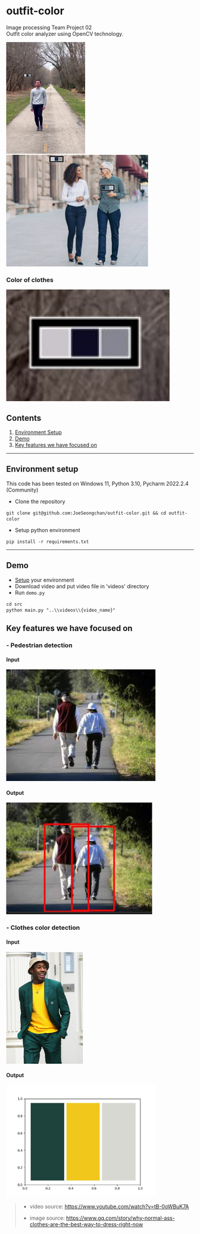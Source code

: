 # outfit-color
Image processing Team Project 02  
Outfit color analyzer using OpenCV technology.  

<img src = "readme_images/output/cdpd-1-person-walking_and_dancing.jpg" height = "300">
<img src = "readme_images/output/cdpd-2-women-walking.png" height = "300">

### Color of clothes
<img src = "readme_images/output/cdpd-zoom-1-person-walking_and_dancing.jpg" height = "300">

## Contents
1. [Environment Setup](#environment-setup)
2. [Demo](#demo)
3. [Key features we have focused on](#key-features-we-have-focused-on)

---
## Environment setup
This code has been tested on Windows 11, Python 3.10, Pycharm 2022.2.4 (Community)

- Clone the repository 
```
git clone git@github.com:JoeSeongchan/outfit-color.git && cd outfit-color
```
- Setup python environment
```
pip install -r requirements.txt
```
---
## Demo
- [Setup](#environment-setup) your environment
- Download video and put video file in 'videos' directory
- Run `demo.py`

```shell
cd src
python main.py "..\\videos\\{video_name}"
```

## Key features we have focused on
### - Pedestrian detection
#### Input  
<img src = "readme_images/input/2-people-walking.jpg" height = "300">

#### Output  
<img src = "readme_images/output/pd-2-people-walking.jpg" height = "300"> 

### - Clothes color detection
#### Input
<img src = "readme_images/input/1-person-wearing_colorful_clothes.jpg" height = "300"> 

#### Output
<img src = "readme_images/output/cd-1-person-wearing_colorful_clothes.jpeg" height = "300"> 

> - video source: https://www.youtube.com/watch?v=tB-0oWBuK7A
> 
> - image source: https://www.gq.com/story/why-normal-ass-clothes-are-the-best-way-to-dress-right-now
> 
